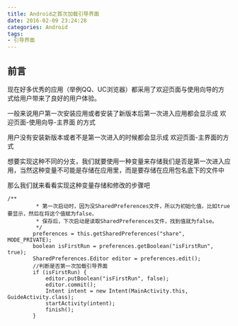```yaml
---
title: Android之首次加载引导界面
date: 2016-02-09 23:24:28
categories: Android
tags:
- 引导界面
---
```


## 前言

现在好多优秀的应用（举例QQ、UC浏览器）都采用了欢迎页面与使用向导的方式给用户带来了良好的用户体验。

一般来说用户第一次安装应用或者安装了新版本后第一次进入应用都会显示成 欢迎页面-使用向导-主界面 的方式

用户没有安装新版本或者不是第一次进入的时候都会显示成 欢迎页面-主界面的方式

想要实现这种不同的分支，我们就要使用一种变量来存储我们是否是第一次进入应用，当然这种变量不可能是存储在应用里，而是要存储在应用包名底下的文件中

<!--MORE-->

那么我们就来看看实现这种变量存储和修改的步骤吧

```
/**
         * 第一次启动时，因为没SharedPreferences文件，所以为初始化值，比如true要显示，然后在将这个值赋为false，
         * 保存后，下次启动是读取SharedPreferences文件，找到值就为false。
         */
        preferences = this.getSharedPreferences("share", MODE_PRIVATE);
        boolean isFirstRun = preferences.getBoolean("isFirstRun", true);
        SharedPreferences.Editor editor = preferences.edit();
        //判断是否第一次加载引导界面
        if (isFirstRun) {
            editor.putBoolean("isFirstRun", false);
            editor.commit();
            Intent intent = new Intent(MainActivity.this, GuideActivity.class);
            startActivity(intent);
            finish();
        }
```



